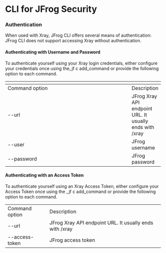 # CLI for JFrog Security

### Authentication

When used with Xray, JFrog CLI offers several means of authentication: JFrog CLI does not support accessing Xray without authentication.

#### Authenticating with Username and Password

To authenticate yourself using your Xray login credentials, either configure your credentials once using the\_jf c add\_command or provide the following option to each command.

<table><thead><tr><th width="424.5"></th><th></th></tr></thead><tbody><tr><td>Command option</td><td>Description</td></tr><tr><td>--url</td><td>JFrog Xray API endpoint URL. It usually ends with /xray</td></tr><tr><td>--user</td><td>JFrog username</td></tr><tr><td>--password</td><td>JFrog password</td></tr></tbody></table>

#### Authenticating with an Access Token

To authenticate yourself using an Xray Access Token, either configure your Access Token once using the \_jf c add\_command or provide the following option to each command.

|                |                                                         |
|----------------|---------------------------------------------------------|
| Command option | Description                                             |
| --url          | JFrog Xray API endpoint URL. It usually ends with /xray |
| --access-token | JFrog access token                                      |
